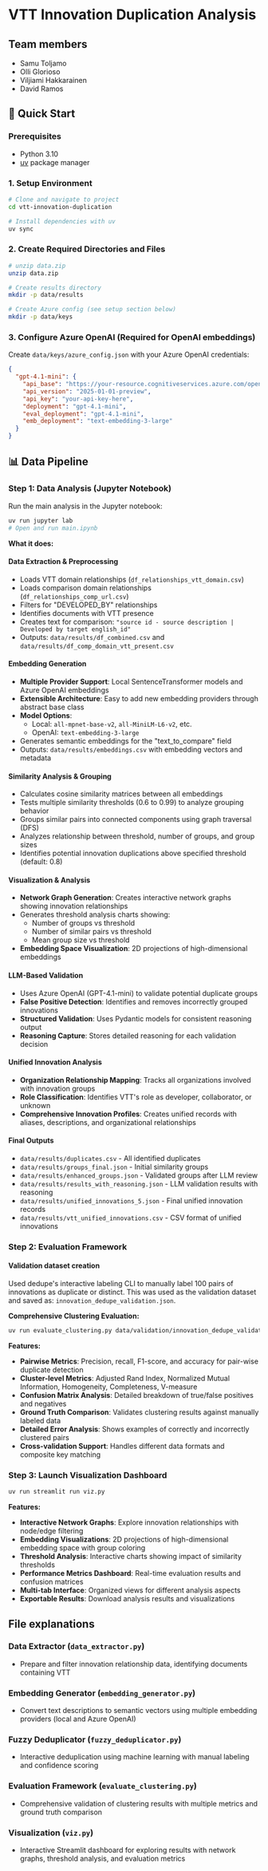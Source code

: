 # VTT Innovation Duplication Analysis

## Team members
- Samu Toljamo
- Olli Glorioso
- Viljiami Hakkarainen
- David Ramos

## 🚀 Quick Start

### Prerequisites

- Python 3.10
- [uv](https://github.com/astral-sh/uv) package manager

### 1. Setup Environment

```bash
# Clone and navigate to project
cd vtt-innovation-duplication

# Install dependencies with uv
uv sync
```

### 2. Create Required Directories and Files

```bash
# unzip data.zip
unzip data.zip

# Create results directory
mkdir -p data/results

# Create Azure config (see setup section below)
mkdir -p data/keys
```

### 3. Configure Azure OpenAI (Required for OpenAI embeddings)

Create `data/keys/azure_config.json` with your Azure OpenAI credentials:

```json
{
  "gpt-4.1-mini": {
    "api_base": "https://your-resource.cognitiveservices.azure.com/openai/deployments/gpt-4.1-mini/chat/completions?api-version=2025-01-01-preview",
    "api_version": "2025-01-01-preview",
    "api_key": "your-api-key-here",
    "deployment": "gpt-4.1-mini",
    "eval_deployment": "gpt-4.1-mini",
    "emb_deployment": "text-embedding-3-large"
  }
}
```

## 📊 Data Pipeline

### Step 1: Data Analysis (Jupyter Notebook)

Run the main analysis in the Jupyter notebook:

```bash
uv run jupyter lab
# Open and run main.ipynb
```

**What it does:**

#### **Data Extraction & Preprocessing**

- Loads VTT domain relationships (`df_relationships_vtt_domain.csv`)
- Loads comparison domain relationships (`df_relationships_comp_url.csv`)
- Filters for "DEVELOPED_BY" relationships
- Identifies documents with VTT presence
- Creates text for comparison: `"source id - source description | Developed by target english_id"`
- Outputs: `data/results/df_combined.csv` and `data/results/df_comp_domain_vtt_present.csv`

#### **Embedding Generation**

- **Multiple Provider Support**: Local SentenceTransformer models and Azure OpenAI embeddings
- **Extensible Architecture**: Easy to add new embedding providers through abstract base class
- **Model Options**:
  - Local: `all-mpnet-base-v2`, `all-MiniLM-L6-v2`, etc.
  - OpenAI: `text-embedding-3-large`
- Generates semantic embeddings for the "text_to_compare" field
- Outputs: `data/results/embeddings.csv` with embedding vectors and metadata

#### **Similarity Analysis & Grouping**

- Calculates cosine similarity matrices between all embeddings
- Tests multiple similarity thresholds (0.6 to 0.99) to analyze grouping behavior
- Groups similar pairs into connected components using graph traversal (DFS)
- Analyzes relationship between threshold, number of groups, and group sizes
- Identifies potential innovation duplications above specified threshold (default: 0.8)

#### **Visualization & Analysis**

- **Network Graph Generation**: Creates interactive network graphs showing innovation relationships
- Generates threshold analysis charts showing:
  - Number of groups vs threshold
  - Number of similar pairs vs threshold
  - Mean group size vs threshold
- **Embedding Space Visualization**: 2D projections of high-dimensional embeddings

#### **LLM-Based Validation**

- Uses Azure OpenAI (GPT-4.1-mini) to validate potential duplicate groups
- **False Positive Detection**: Identifies and removes incorrectly grouped innovations
- **Structured Validation**: Uses Pydantic models for consistent reasoning output
- **Reasoning Capture**: Stores detailed reasoning for each validation decision

#### **Unified Innovation Analysis**

- **Organization Relationship Mapping**: Tracks all organizations involved with innovation groups
- **Role Classification**: Identifies VTT's role as developer, collaborator, or unknown
- **Comprehensive Innovation Profiles**: Creates unified records with aliases, descriptions, and organizational relationships

#### **Final Outputs**

- `data/results/duplicates.csv` - All identified duplicates
- `data/results/groups_final.json` - Initial similarity groups
- `data/results/enhanced_groups.json` - Validated groups after LLM review
- `data/results/results_with_reasoning.json` - LLM validation results with reasoning
- `data/results/unified_innovations_5.json` - Final unified innovation records
- `data/results/vtt_unified_innovations.csv` - CSV format of unified innovations

### Step 2: Evaluation Framework

#### **Validation dataset creation**

Used dedupe's interactive labeling CLI to manually label 100 pairs of innovations as duplicate or distinct. This was used as the validation dataset and saved as: `innovation_dedupe_validation.json`.

**Comprehensive Clustering Evaluation:**

```bash
uv run evaluate_clustering.py data/validation/innovation_dedupe_validation.json data/results/enhanced_groups.json -o data/results/clustering_evaluation_results.json
```

**Features:**

- **Pairwise Metrics**: Precision, recall, F1-score, and accuracy for pair-wise duplicate detection
- **Cluster-level Metrics**: Adjusted Rand Index, Normalized Mutual Information, Homogeneity, Completeness, V-measure
- **Confusion Matrix Analysis**: Detailed breakdown of true/false positives and negatives
- **Ground Truth Comparison**: Validates clustering results against manually labeled data
- **Detailed Error Analysis**: Shows examples of correctly and incorrectly clustered pairs
- **Cross-validation Support**: Handles different data formats and composite key matching

### Step 3: Launch Visualization Dashboard

```bash
uv run streamlit run viz.py
```

**Features:**

- **Interactive Network Graphs**: Explore innovation relationships with node/edge filtering
- **Embedding Visualizations**: 2D projections of high-dimensional embedding space with group coloring
- **Threshold Analysis**: Interactive charts showing impact of similarity thresholds
- **Performance Metrics Dashboard**: Real-time evaluation results and confusion matrices
- **Multi-tab Interface**: Organized views for different analysis aspects
- **Exportable Results**: Download analysis results and visualizations

## File explanations

### Data Extractor (`data_extractor.py`)

- Prepare and filter innovation relationship data, identifying documents containing VTT

### Embedding Generator (`embedding_generator.py`)

- Convert text descriptions to semantic vectors using multiple embedding providers (local and Azure OpenAI)

### Fuzzy Deduplicator (`fuzzy_deduplicator.py`)

- Interactive deduplication using machine learning with manual labeling and confidence scoring

### Evaluation Framework (`evaluate_clustering.py`)

- Comprehensive validation of clustering results with multiple metrics and ground truth comparison

### Visualization (`viz.py`)

- Interactive Streamlit dashboard for exploring results with network graphs, threshold analysis, and evaluation metrics

